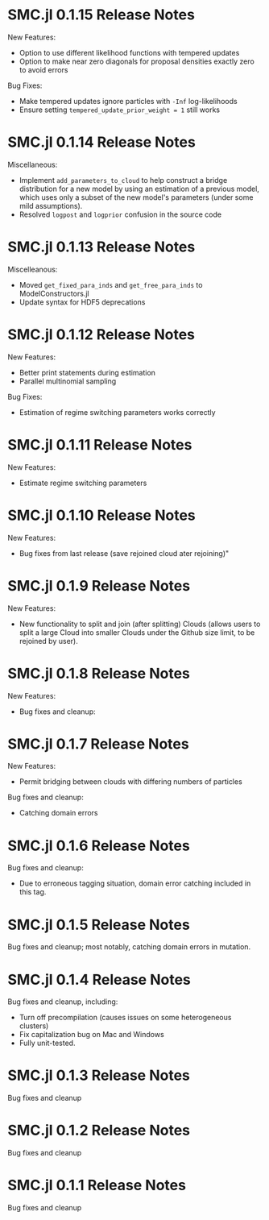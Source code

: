 # SMC.jl 0.1.15 Release Notes
New Features:
- Option to use different likelihood functions with tempered updates
- Option to make near zero diagonals for proposal densities exactly zero to avoid errors

Bug Fixes:
- Make tempered updates ignore particles with `-Inf` log-likelihoods
- Ensure setting `tempered_update_prior_weight = 1` still works

# SMC.jl 0.1.14 Release Notes
Miscellaneous:
- Implement `add_parameters_to_cloud` to help construct
  a bridge distribution for a new model by using an estimation of a previous
  model, which uses only a subset of the new model's parameters (under some mild assumptions).
- Resolved `logpost` and `logprior` confusion in the source code

# SMC.jl 0.1.13 Release Notes
Miscelleanous:
- Moved `get_fixed_para_inds` and `get_free_para_inds` to ModelConstructors.jl
- Update syntax for HDF5 deprecations

# SMC.jl 0.1.12 Release Notes
New Features:
- Better print statements during estimation
- Parallel multinomial sampling

Bug Fixes:
- Estimation of regime switching parameters works correctly

# SMC.jl 0.1.11 Release Notes
New Features:
- Estimate regime switching parameters

# SMC.jl 0.1.10 Release Notes
New Features:
- Bug fixes from last release (save rejoined cloud ater rejoining)"

# SMC.jl 0.1.9 Release Notes
New Features:
- New functionality to split and join (after splitting) Clouds (allows users to split a large Cloud into smaller Clouds under the Github size limit, to be rejoined by user).

# SMC.jl 0.1.8 Release Notes
New Features:
- Bug fixes and cleanup:

# SMC.jl 0.1.7 Release Notes
New Features:
- Permit bridging between clouds with differing numbers of particles

Bug fixes and cleanup:
- Catching domain errors

# SMC.jl 0.1.6 Release Notes
Bug fixes and cleanup:
- Due to erroneous tagging situation, domain error catching included in this tag.

# SMC.jl 0.1.5 Release Notes
Bug fixes and cleanup; most notably, catching domain errors in mutation.

# SMC.jl 0.1.4 Release Notes
Bug fixes and cleanup, including:
- Turn off precompilation (causes issues on some heterogeneous clusters)
- Fix capitalization bug on Mac and Windows
- Fully unit-tested.

# SMC.jl 0.1.3 Release Notes
Bug fixes and cleanup

# SMC.jl 0.1.2 Release Notes
Bug fixes and cleanup

# SMC.jl 0.1.1 Release Notes
Bug fixes and cleanup
